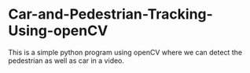 # Car-and-Pedestrian-Tracking-Using-openCV
This is a simple python program using openCV where we can detect the pedestrian as well as car in a video.
